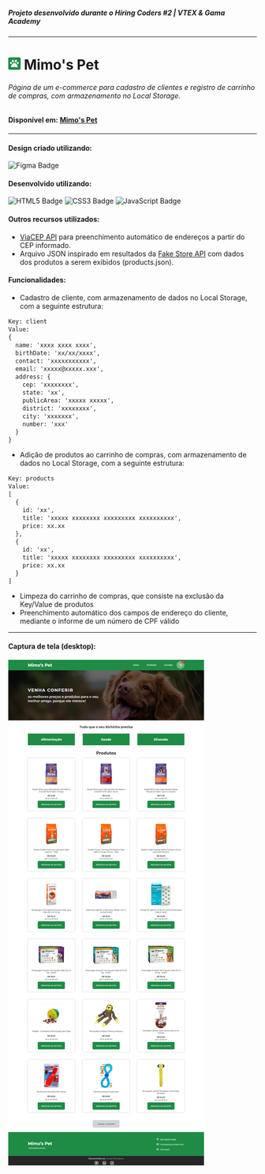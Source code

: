 ##### Projeto desenvolvido durante o Hiring Coders #2 | VTEX & Gama Academy

---

# ![Mimo's Pet](assets/images/favicon.png) Mimo's Pet

###### Página de um e-commerce para cadastro de clientes e registro de carrinho de compras, com armazenamento no Local Storage.

#### Disponível em: [Mimo's Pet](https://mimospet.netlify.app/)

---

#### Design criado utilizando:

![Figma Badge](https://img.shields.io/badge/Figma-F24E1E?style=for-the-badge&logo=figma&logoColor=white)

#### Desenvolvido utilizando:

![HTML5 Badge](https://img.shields.io/badge/HTML5-E34F26?style=for-the-badge&logo=html5&logoColor=white)
![CSS3 Badge](https://img.shields.io/badge/CSS3-1572B6?style=for-the-badge&logo=css3&logoColor=white)
![JavaScript Badge](https://img.shields.io/badge/JavaScript-F7DF1E?style=for-the-badge&logo=javascript&logoColor=black)

#### Outros recursos utilizados:

- [ViaCEP API](https://viacep.com.br/) para preenchimento automático de endereços a partir do CEP informado.
- Arquivo JSON inspirado em resultados da [Fake Store API](https://fakestoreapi.com/) com dados dos produtos a serem exibidos (products.json).

#### Funcionalidades: 

- Cadastro de cliente, com armazenamento de dados no Local Storage, com a seguinte estrutura:
~~~
Key: client 
Value:
{
  name: 'xxxx xxxx xxxx',
  birthDate: 'xx/xx/xxxx',
  contact: 'xxxxxxxxxxx',
  email: 'xxxxx@xxxxx.xxx',
  address: {
    cep: 'xxxxxxxx',
    state: 'xx',
    publicArea: 'xxxxx xxxxx',
    district: 'xxxxxxxx',
    city: 'xxxxxxx',
    number: 'xxx'
  }
}
~~~

- Adição de produtos ao carrinho de compras, com armazenamento de dados no Local Storage, com a seguinte estrutura:
~~~
Key: products
Value:
[
  {
    id: 'xx',
    title: 'xxxxx xxxxxxxx xxxxxxxxx xxxxxxxxxx',
    price: xx.xx
  },
  {
    id: 'xx',
    title: 'xxxxx xxxxxxxx xxxxxxxxx xxxxxxxxxx',
    price: xx.xx
  }
]
~~~

- Limpeza do carrinho de compras, que consiste na exclusão da Key/Value de produtos
- Preenchimento automático dos campos de endereço do cliente, mediante o informe de um número de CPF válido

---

#### Captura de tela (desktop):

![Captura desktop](assets/images/screencaptures/desktop.png)
